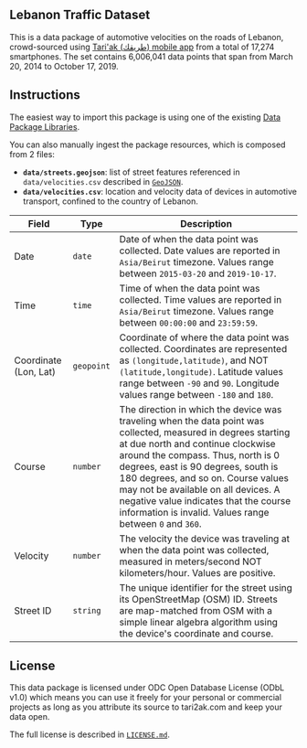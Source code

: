 ## Lebanon Traffic Dataset

This is a data package of automotive velocities on the roads of Lebanon, crowd-sourced using [Tari'ak (طريقك) mobile app](http://tari2ak.com) from a total of 17,274 smartphones. The set contains 6,006,041 data points that span from March 20, 2014 to October 17, 2019.

## Instructions

The easiest way to import this package is using one of the existing [Data Package Libraries](https://frictionlessdata.io/universe/).

You can also manually ingest the package resources, which is composed from 2 files:

- **`data/streets.geojson`**: list of street features referenced in `data/velocities.csv` described in [`GeoJSON`](https://geojson.org/).
- **`data/velocities.csv`**: location and velocity data of devices in automotive transport, confined to the country of Lebanon.

| Field                 | Type     | Description                                                                                                                                                                                                                                                                                                                                                                                                       |
|-----------------------|----------|-------------------------------------------------------------------------------------------------------------------------------------------------------------------------------------------------------------------------------------------------------------------------------------------------------------------------------------------------------------------------------------------------------------------|
| Date                  | `date`     | Date of when the data point was collected. Date values are reported in `Asia/Beirut` timezone. Values range between `2015-03-20` and `2019-10-17`.                                                                                                                                                                                                                                                               |
| Time                  | `time`     | Time of when the data point was collected. Time values are reported in `Asia/Beirut` timezone. Values range between `00:00:00` and `23:59:59`.                                                                                                                                                                                                                                                                   |
| Coordinate (Lon, Lat) | `geopoint` | Coordinate of where the data point was collected. Coordinates are represented as `(longitude,latitude)`, and NOT `(latitude,longitude)`. Latitude values range between `-90` and `90`. Longitude values range between `-180` and `180`.                                                                                                                                                                          |
| Course                | `number`   | The direction in which the device was traveling when the data point was collected, measured in degrees starting at due north and continue clockwise around the compass. Thus, north is 0 degrees, east is 90 degrees, south is 180 degrees, and so on. Course values may not be available on all devices. A negative value indicates that the course information is invalid. Values range between `0` and `360`. |
| Velocity              | `number`   | The velocity the device was traveling at when the data point was collected, measured in meters/second NOT kilometers/hour. Values are positive.                                                                                                                                                                                                                                                                  |
| Street ID             | `string`   | The unique identifier for the street using its OpenStreetMap (OSM) ID. Streets are map-matched from OSM with a simple linear algebra algorithm using the device's coordinate and course.                                                                                                                                                                                                                          |

## License

This data package is licensed under ODC Open Database License (ODbL v1.0) which means you can use it freely for your personal or commercial projects as long as you attribute its source to tari2ak.com and keep your data open.

The full license is described in [`LICENSE.md`](LICENSE.md).
